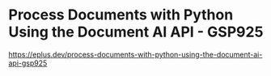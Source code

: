 # Process Documents with Python Using the Document AI API - GSP925
<https://eplus.dev/process-documents-with-python-using-the-document-ai-api-gsp925>